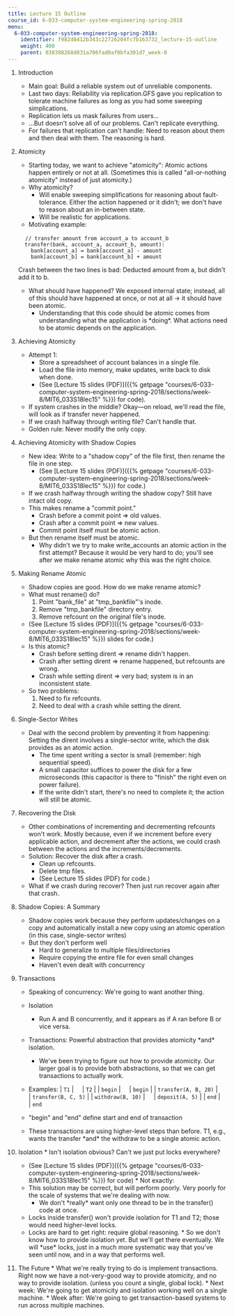 ```yaml
---
title: Lecture 15 Outline
course_id: 6-033-computer-system-engineering-spring-2018
menu:
  6-033-computer-system-engineering-spring-2018:
    identifier: f982d8412b343c22726204fc7b163732_lecture-15-outline
    weight: 400
    parent: 038398268d831a706fad0af0bfa301d7_week-8
---
```

1.  Introduction
    *   Main goal: Build a reliable system out of unreliable components.
    *   Last two days: Reliability via replication.GFS gave you replication to tolerate machine failures as long as you had some sweeping simplications.
    *   Replication lets us mask failures from users...
    *   ...But doesn't solve all of our problems. Can't replicate everything.
    *   For failures that replication can't handle: Need to reason about them and then deal with them. The reasoning is hard.
2.  Atomicity
    *   Starting today, we want to achieve "atomicity": Atomic actions happen entirely or not at all. (Sometimes this is called "all-or-nothing atomicity" instead of just atomicity.)
    *   Why atomicity?
        *   Will enable sweeping simplifications for reasoning about fault-tolerance. Either the action happened or it didn't; we don't have to reason about an in-between state.
        *   Will be realistic for applications.
    *   Motivating example:
    
        `// transfer amount from account_a to account_b  
      transfer(bank, account_a, account_b, amount):  
        bank[account_a] = bank[account_a] - amount  
        bank[account_b] = bank[account_b] + amount`
    
    Crash between the two lines is bad: Deducted amount from a, but didn't add it to b.
    
    *   What should have happened? We exposed internal state; instead, all of this should have happened at once, or not at all -> it should have been atomic.
        *   Understanding that this code should be atomic comes from understanding what the application is \*doing\*. What actions need to be atomic depends on the application.
3.  Achieving Atomicity
    *   Attempt 1:
        *   Store a spreadsheet of account balances in a single file.
        *   Load the file into memory, make updates, write back to disk when done.
        *   (See [Lecture 15 slides (PDF)]({{% getpage "courses/6-033-computer-system-engineering-spring-2018/sections/week-8/MIT6_033S18lec15" %}}) for code).
    *   If system crashes in the middle? Okay—on reload, we'll read the file, will look as if transfer never happened.
    *   If we crash halfway through writing file? Can't handle that.
    *   Golden rule: Never modify the only copy.
4.  Achieving Atomicity with Shadow Copies
    *   New idea: Write to a "shadow copy" of the file first, then rename the file in one step.
        *   (See [Lecture 15 slides (PDF)]({{% getpage "courses/6-033-computer-system-engineering-spring-2018/sections/week-8/MIT6_033S18lec15" %}}) for code.)
    *   If we crash halfway through writing the shadow copy? Still have intact old copy.
    *   This makes rename a "commit point."
        *   Crash before a commit point => old values.
        *   Crash after a commit point => new values.
        *   Commit point itself must be atomic action.
    *   But then rename itself must be atomic.
        *   Why didn't we try to make write\_accounts an atomic action in the first attempt? Because it would be very hard to do; you'll see after we make rename atomic why this was the right choice.
5.  Making Rename Atomic
    *   Shadow copies are good. How do we make rename atomic?
    *   What must rename() do?
        1.  Point "bank\_file" at "tmp\_bankfile"'s inode.
        2.  Remove "tmp\_bankfile" directory entry.
        3.  Remove refcount on the original file's inode.
    *   (See [Lecture 15 slides (PDF)]({{% getpage "courses/6-033-computer-system-engineering-spring-2018/sections/week-8/MIT6_033S18lec15" %}}) slides for code.)
    *   Is this atomic?
        *   Crash before setting dirent => rename didn't happen.
        *   Crash after setting dirent => rename happened, but refcounts are wrong.
        *   Crash while setting dirent => very bad; system is in an inconsistent state.
    *   So two problems:
        1.  Need to fix refcounts.
        2.  Need to deal with a crash while setting the dirent.
6.  Single-Sector Writes
    *   Deal with the second problem by preventing it from happening: Setting the dirent involves a single-sector write, which the disk provides as an atomic action.
        *   The time spent writing a sector is small (remember: high sequential speed).
        *   A small capacitor suffices to power the disk for a few microseconds (this capacitor is there to "finish" the right even on power failure). 
        *   If the write didn't start, there's no need to complete it; the action will still be atomic.
7.  Recovering the Disk
    *   Other combinations of incrementing and decrementing refcounts won't work. Mostly because, even if we increment before every applicable action, and decrement after the actions, we could crash between the actions and the increments/decrements.
    *   Solution: Recover the disk after a crash.
        *   Clean up refcounts.
        *   Delete tmp files.
        *   (See Lecture 15 slides (PDF) for code.)
    *   What if we crash during recover? Then just run recover again after that crash.
8.  Shadow Copies: A Summary
    *   Shadow copies work because they perform updates/changes on a copy and automatically install a new copy using an atomic operation (in this case, single-sector writes)
    *   But they don't perform well
        *   Hard to generalize to multiple files/directories
        *   Require copying the entire file for even small changes
        *   Haven't even dealt with concurrency
9.  Transactions
    *   Speaking of concurrency: We're going to want another thing.
    *   Isolation
        *   Run A and B concurrently, and it appears as if A ran before B or vice versa.
    *   Transactions: Powerful abstraction that provides atomicity \*and\* isolation.
        *   We've been trying to figure out how to provide atomicity. Our larger goal is to provide both abstractions, so that we can get transactions to actually work.
    *   Examples:
    | `T1` |     | `T2` |
    | `begin` |     | `begin` |
    | `transfer(A, B, 20)` |     | `transfer(B, C, 5)` |
    | `withdraw(B, 10)` |     | `deposit(A, 5)` |
    | `end` |     | `end` 
    
    *   "begin" and "end" define start and end of transaction
    *   These transactions are using higher-level steps than before. T1, e.g., wants the transfer \*and\* the withdraw to be a single atomic action.
    
10.  Isolation
    *   Isn't isolation obvious? Can't we just put locks everywhere?
        *   (See [Lecture 15 slides (PDF)]({{% getpage "courses/6-033-computer-system-engineering-spring-2018/sections/week-8/MIT6_033S18lec15" %}}) for code)
    *   Not exactly:
        *   This solution may be correct, but will perform poorly. Very poorly for the scale of systems that we're dealing with now.
            *   We don't \*really\* want only one thread to be in the transfer() code at once.
        *   Locks inside transfer() won't provide isolation for T1 and T2; those would need higher-level locks.
        *   Locks are hard to get right: require global reasoning.
    *   So we don't know how to provide isolation yet. But we'll get there eventually. We will \*use\* locks, just in a much more systematic way that you've seen until now, and in a way that performs well.
11.  The Future
    *   What we're really trying to do is implement transactions. Right now we have a not-very-good way to provide atomicity, and no way to provide isolation. (unless you count a single, global lock).
    *   Next week: We're going to get atomicity and isolation working well on a single machine.
    *   Week after: We're going to get transaction-based systems to run across multiple machines.